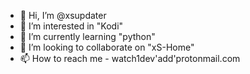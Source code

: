 - 👋 Hi, I’m @xsupdater
- 👀 I’m interested in "Kodi"
- 🌱 I’m currently learning "python"
- 💞️ I’m looking to collaborate on "xS-Home"
- 📫 How to reach me - watch1dev'add'protonmail.com

<!---
xsupdater/xsupdater is a ✨ special ✨ repository because its `README.md` (this file) appears on your GitHub profile.
You can click the Preview link to take a look at your changes.
--->
